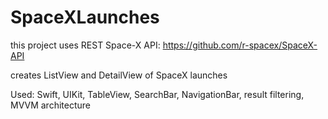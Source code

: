 # SpaceXLaunches

this project uses REST Space-X API: https://github.com/r-spacex/SpaceX-API

creates ListView and DetailView of SpaceX launches

Used:
Swift, UIKit, TableView, SearchBar, NavigationBar, result filtering, MVVM architecture
